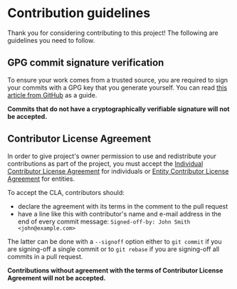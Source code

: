 # Contribution guidelines
Thank you for considering contributing to this project! The following are
guidelines you need to follow.

## GPG commit signature verification
To ensure your work comes from a trusted source, you are required to sign your
commits with a GPG key that you generate yourself. You can read
[this article from GitHub] as a guide.

**Commits that do not have a cryptographically verifiable signature will not be
accepted.**

## Contributor License Agreement
In order to give project's owner permission to use and redistribute your
contributions as part of the project, you must accept the
[Individual  Contributor License Agreement] for individuals or
[Entity Contributor License Agreement] for entities.

To accept the CLA, contributors should:
  - declare the agreement with its terms in the comment to the pull request
  - have a line like this with contributor's name and e-mail address in the end
    of every commit message:
    ```Signed-off-by: John Smith <john@example.com>```

The latter can be done with a ```--signoff``` option either to ```git commit```
if you are signing-off a single commit or to ```git rebase``` if you are
signing-off all commits in a pull request.

**Contributions without agreement with the terms of Contributor License
Agreement will not be accepted.**

[this article from GitHub]: https://help.github.com/articles/signing-commits
[Individual Contributor License Agreement]: CLA-Individual.md
[Entity Contributor License Agreement]: CLA-Entity.md

